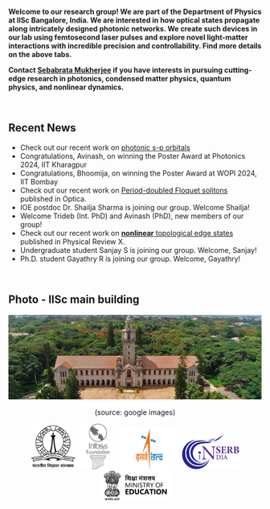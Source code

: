 **Welcome to our research group! We are part of the Department of Physics at IISc Bangalore, India. We are interested in how optical states propagate along intricately designed photonic networks. We create such devices in our lab using femtosecond laser pulses and explore novel light-matter interactions with incredible precision and controllability. Find more details on the above tabs.**

**Contact <a href="https://sebabrata-mukherjee.github.io/seba.html" target="_blank">Sebabrata Mukherjee</a> if you have interests in pursuing cutting-edge research in photonics, condensed matter physics, quantum physics, and nonlinear dynamics.** 


<br/>

## Recent News
- Check out our recent work on <a href="https://doi.org/10.1364/OL.546876" target="_blank"> photonic s-p orbitals </a> 
- Congratulations, Avinash, on winning the Poster Award at Photonics 2024, IIT Kharagpur
- Congratulations, Bhoomija, on winning the Poster Award at WOPI 2024, IIT Bombay
- Check out our recent work on <a href="https://doi.org/10.1364/OPTICA.494823" target="_blank">Period-doubled Floquet solitons </a> published in Optica.
- IOE postdoc Dr. Shailja Sharma is joining our group. Welcome Shailja!
- Welcome Trideb (Int. PhD) and Avinash (PhD), new members of our group!
- Check out our recent work on <a href="https://doi.org/10.1103/PhysRevX.11.041057" target="_blank">**nonlinear** topological edge states </a> published in Physical Review X.
- Undergraduate student Sanjay S is joining our group. Welcome, Sanjay!
- Ph.D. student Gayathry R is joining our group. Welcome, Gayathry!

<br/>

## Photo - IISc main building
<p align="center">
<img src="imageN/IIScBangalore.jpeg" width="670"/>
</p>

<p align="center">
(source: google images)
</p>

<p align="center">
<a href="https://iisc.ac.in/" target="_blank"><img src="imageN/Funding_logo/IISc_Master_Seal_Black.jpg" width="90"/></a> 
<a href="https://iisc.ac.in/" target="_blank"><img src="imageN/Funding_logo/Infosys-logo.jpg" width="80"/></a> 
<a href="https://www.isro.gov.in/Space_Technology_Cells.html" target="_blank"><img  src="imageN/Funding_logo/isro-logo.jpg" width="120"/></a>
<a href="https://www.serbonline.in/SERB/HomePage" target="_blank"><img  src="imageN/Funding_logo/serb_logo2.png" width="115"/></a> 
<a href="https://www.education.gov.in/higher_education" target="_blank"><img  src="imageN/Funding_logo/MoE_India_logo.png" width="140"/></a> 
</p>


